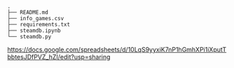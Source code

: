 ````

.
├── README.md
├── info_games.csv
├── requirements.txt
├── steamdb.ipynb
└── steamdb.py
````

https://docs.google.com/spreadsheets/d/10LqS9yyxiK7nP1hGmhXPi1iXputTbbtesJDfPVZ_hZI/edit?usp=sharing
